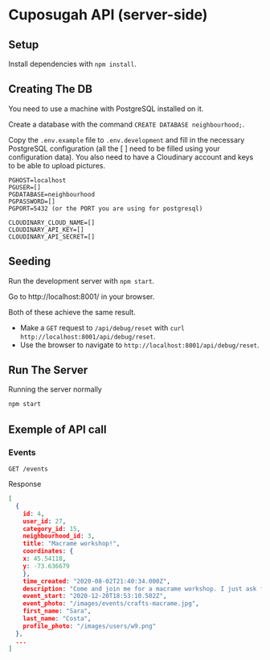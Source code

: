 # Cuposugah API (server-side)

## Setup

Install dependencies with `npm install`.

## Creating The DB

You need to use a machine with PostgreSQL installed on it.

Create a database with the command `CREATE DATABASE neighbourhood;`.

Copy the `.env.example` file to `.env.development` and fill in the necessary PostgreSQL configuration (all the [ ] need to be filled using your configuration data).
You also need to have a Cloudinary account and keys to be able to upload pictures.
```
PGHOST=localhost
PGUSER=[]
PGDATABASE=neighbourhood
PGPASSWORD=[]
PGPORT=5432 (or the PORT you are using for postgresql)

CLOUDINARY_CLOUD_NAME=[]
CLOUDINARY_API_KEY=[]
CLOUDINARY_API_SECRET=[]
```

## Seeding

Run the development server with `npm start`.

Go to http://localhost:8001/ in your browser.

Both of these achieve the same result.

- Make a `GET` request to `/api/debug/reset` with `curl http://localhost:8001/api/debug/reset`.
- Use the browser to navigate to `http://localhost:8001/api/debug/reset`.

## Run The Server

Running the server normally
```sh
npm start
```

## Exemple of API call

### Events

`GET /events`

Response

```json
[
  {
    id: 4,
    user_id: 27,
    category_id: 15,
    neighbourhood_id: 3,
    title: "Macrame workshop!",
    coordinates: {
    x: 45.54118,
    y: -73.636679
    },
    time_created: "2020-08-02T21:40:34.000Z",
    description: "Come and join me for a macrame workshop. I just ask for a 5$ participation for the material and you will come back home with a nice plant holder! I will have snacks for everyone.",
    event_start: "2020-12-20T18:53:10.502Z",
    event_photo: "/images/events/crafts-macrame.jpg",
    first_name: "Sara",
    last_name: "Costa",
    profile_photo: "/images/users/w9.png"
  },
  ...
]
```
